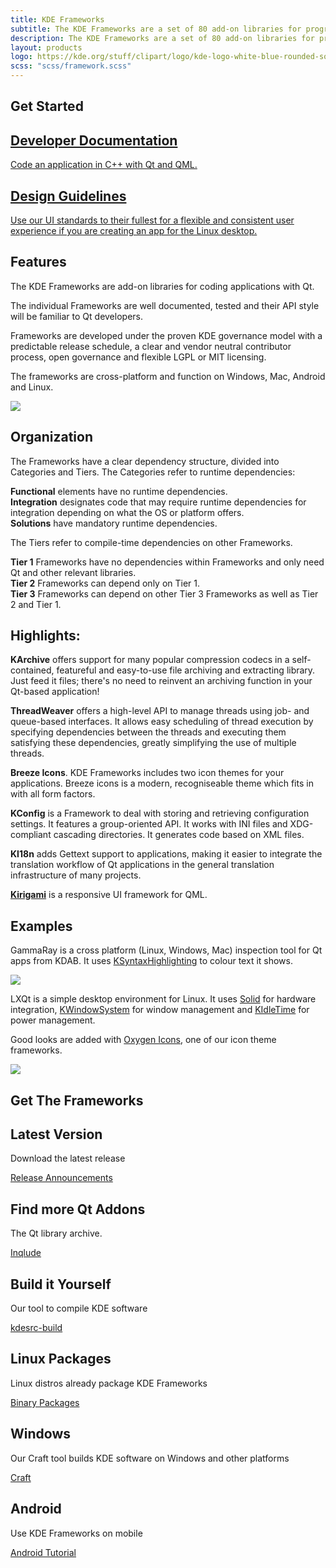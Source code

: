 ```yaml
---
title: KDE Frameworks
subtitle: The KDE Frameworks are a set of 80 add-on libraries for programming with Qt.
description: The KDE Frameworks are a set of 80 add-on libraries for programming with Qt.
layout: products
logo: https://kde.org/stuff/clipart/logo/kde-logo-white-blue-rounded-source.svg
scss: "scss/framework.scss"
---
```


<article class="section-links container">
  <h2 class="h1">Get Started</h2>
  <div class="row">
    <div class="p-3 col-12 col-md-6">
      <a href="https://api.kde.org/frameworks/index.html" class="shadow p-3 h-100">
        <h2>Developer Documentation</h2>
        <p>
          Code an application in C++ with Qt and QML.
        </p>
      </a>
    </div>
    <div class="p-3 col-12 col-md-6 h-100">
      <a class="shadow p-3" href="https://hig.kde.org/">
        <h2>Design Guidelines</h2>
        <p>
          Use our UI standards to their fullest for a flexible and consistent user experience if you are creating an app for the Linux desktop.
        </p>
      </a>
    </div>
  </div>
</article>

<article class="container">
  <div class="d-flex py-3 flex-lg-row flex-column">
    <div class="order-1">
      <h1>Features</h1>
      <p>
          The KDE Frameworks are <?php print $numberOfFrameworks ?> add-on libraries for coding applications with Qt.
      </p>
      <p>
          The individual Frameworks are well documented, tested and their API style will be familiar to Qt developers.
      </p>
      <p>
           Frameworks are developed under the proven KDE governance model with a predictable release schedule, a clear and vendor neutral contributor process, open governance and flexible LGPL or MIT licensing.
      </p>
      <p>
          The frameworks are cross-platform and function on Windows, Mac, Android and Linux.
      </p>
    </div>
    <div class="image align-self-center order-3 order-lg-0">
      <img src="platform-icons.png" style="margin: auto; max-width: 90%; height: auto;" />
    </div>
  </div>
</article>

<article class="section-blue">
  <div class="container py-3">
    <h2 class="h1">Organization</h2>
    <p>
      The Frameworks have a clear dependency structure, divided into Categories and Tiers. The Categories refer to runtime dependencies:
    </p>
    <p>
      <b>Functional</b> elements have no runtime dependencies.<br />
      <b>Integration</b> designates code that may require runtime dependencies for integration depending on what the OS or platform offers.<br />
      <b>Solutions</b> have mandatory runtime dependencies.
    </p>
    <p>
      The Tiers refer to compile-time dependencies on other Frameworks.
    </p>
    <p>
      <b>Tier 1</b> Frameworks have no dependencies within Frameworks and only need Qt and other relevant libraries.<br />
      <b>Tier 2</b> Frameworks can depend only on Tier 1.<br />
      <b>Tier 3</b> Frameworks can depend on other Tier 3 Frameworks as well as Tier 2 and Tier 1.
    </p>
  </div>
</article>

<article class="section-green">
  <div class="container py-3">
    <h2 class="h1 mb-5">Highlights:</h2>
    <div>
      <p>
        <b>KArchive</b> offers support for many popular compression codecs in a self-contained, featureful and easy-to-use file archiving and extracting library. Just feed it files; there's no need to reinvent an archiving function in your Qt-based application!
      </p>
      <p>
        <b>ThreadWeaver</b> offers a high-level API to manage threads using job- and queue-based interfaces. It allows easy scheduling of thread execution by specifying dependencies between the threads and executing them satisfying these dependencies, greatly simplifying the use of multiple threads.
      </p>
      <p>
        <b>Breeze Icons</b>. KDE Frameworks includes two icon themes for your applications.  Breeze icons is a modern, recogniseable theme which fits in with all form factors.
      </p>
      <p>
        <b>KConfig</b> is a Framework to deal with storing and retrieving configuration settings. It features a group-oriented API. It works with INI files and XDG-compliant cascading directories. It generates code based on XML files.
      </p>
      <p>
        <b>KI18n</b> adds Gettext support to applications, making it easier to integrate the translation workflow of Qt applications in the general translation infrastructure of many projects.
      </p>
      <p>
        <a href="/products/kirigami"><b>Kirigami</b></a> is a responsive UI framework for QML.
      </p>
    </div>
  </div>
</article>

<article class="container-fluid mx-auto" style="max-width: 1400px">
  <h2 class="h1 text-center">Examples</h2>
    <div class="row my-3">
        <div class="col-12 col-sm-4 align-self-center">
          <p>
            GammaRay is a cross platform (Linux, Windows, Mac) inspection tool for Qt apps from KDAB.  It uses <a href="https://api.kde.org/frameworks/syntax-highlighting/html/index.html">KSyntaxHighlighting</a> to colour text it shows.
          </p>
        </div>
        <img class="img-fluid col-12 col-sm-8" src="gammaray.png" />
    </div>
    <div class="row my-3">
      <div class="col-12 col-sm-4 order-sm-1 align-self-center">
        <p>
          LXQt is a simple desktop environment for Linux.  It uses <a href="https://api.kde.org/frameworks/solid/html/">Solid</a> for hardware integration, <a href="https://api.kde.org/frameworks/kwindowsystem/html/">KWindowSystem</a> for window management and <a href="https://api.kde.org/frameworks/kidletime/html/">KIdleTime</a> for power management.
        </p>
        <p>
          Good looks are added with <a href="https://api.kde.org/frameworks/oxygen-icons5/html/index.html">Oxygen Icons</a>, one of our icon theme frameworks.
        </p>
      </div>
      <img class="img-fluid col-12 col-sm-8 order-sm-0" src="lxqt.png" />
    </div>
</article>
<article class="container-fluid">
  <h1>Get The Frameworks</h1>
  <div class="row">
    <div class="p-2 col-12 col-md-4">
      <div class="shadow">
        <h2>Latest Version</h2>
        <p>
            Download the latest release
        </p>
        <a href="https://www.kde.org/announcements/" target="_blank">Release Announcements</a>
      </div>
    </div>
    <div class="p-2 col-12 col-md-4">
      <div class="shadow">
        <h2>Find more Qt Addons</h2>
        <p>
            The Qt library archive.
        </p>
        <a href="https://inqlude.org/" target="_blank">Inqlude</a>
      </div>
    </div>
    <div class="p-2 col-12 col-md-4">
      <div class="shadow">
        <h2>Build it Yourself</h2>
        <p>
            Our tool to compile KDE software
        </p>
        <a href="https://community.kde.org/Guidelines_and_HOWTOs/Build_from_source" target="_blank">kdesrc-build</a>
      </div>
    </div>
    <div class="p-2 col-12 col-md-4">
      <div class="shadow">
        <h2>Linux Packages</h2>
        <p>
            Linux distros already package KDE Frameworks
        </p>
        <a href="https://community.kde.org/Get_KDE_Software_on_Your_Linux_Distro" target="_blank">Binary Packages</a>
      </div>
    </div>
    <div class="p-2 col-12 col-md-4">
      <div class="shadow">
        <h2>Windows</h2>
        <p>
            Our Craft tool builds KDE software on Windows and other platforms
        </p>
        <a href="https://community.kde.org/Craft" target="_blank">Craft</a>
      </div>
      </div>
    </div>
    <div class="p-2 col-12 col-md-4">
      <div class="shadow">
        <h2>Android</h2>
        <p>
            Use KDE Frameworks on mobile
        </p>
        <a href="https://community.kde.org/Android" target="_blank">Android Tutorial</a>
      </div>
    </div>
  </div>
</article>

</main>
<?php
  require('../../aether/footer.php');
